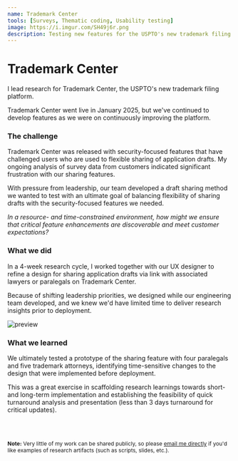 ```yaml
---
name: Trademark Center
tools: [Surveys, Thematic coding, Usability testing]
image: https://i.imgur.com/SH49j6r.png
description: Testing new features for the USPTO's new trademark filing platform, Trademark Center.
---
```


# Trademark Center

I lead research for Trademark Center, the USPTO's new trademark filing platform.

Trademark Center went live in January 2025, but we've continued to develop features as we were on continuously improving the platform.

### The challenge 

Trademark Center was released with security-focused features that have challenged users who are used to flexible sharing of application drafts. My ongoing analysis of survey data from customers indicated significant frustration with our sharing features.

With pressure from leadership, our team developed a draft sharing method we wanted to test with an ultimate goal of balancing flexibility of sharing drafts with the security-focused features we needed.

<i>In a resource- and time-constrained environment, how might we ensure that critical feature enhancements are discoverable and meet customer expectations?</i>

### What we did

In a 4-week research cycle, I worked together with our UX designer to refine a design for sharing application drafts via link with associated lawyers or paralegals on Trademark Center. 

Because of shifting leadership priorities, we designed while our engineering team developed, and we knew we'd have limited time to deliver research insights prior to deployment.

![preview](https://i.imgur.com/SH49j6r.png)


### What we learned 

We ultimately tested a prototype of the sharing feature with four paralegals and five trademark attorneys, identifying time-sensitive changes to the design that were implemented before deployment.

This was a great exercise in scaffolding research learnings towards short- and long-term implementation and establishing the feasibility of quick turnaround analysis and presentation (less than 3 days turnaround for critical updates).


<br>

<br>


<p style="font-size: 12px;"><b>Note:</b> Very little of my work can be shared publicly, so please <a href="mailto:roya.moussapour@gmail.com">email me directly</a> if you'd like examples of research artifacts (such as scripts, slides, etc.).</p>